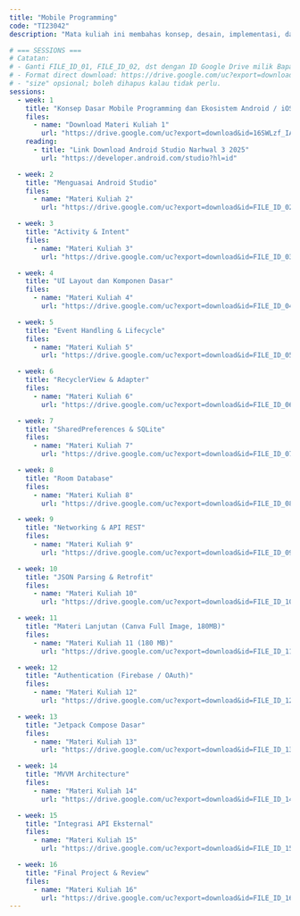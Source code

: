 ```yaml
---
title: "Mobile Programming"
code: "TI23042"
description: "Mata kuliah ini membahas konsep, desain, implementasi, dan pengujian aplikasi mobile berbasis Android. Mahasiswa dibekali kemampuan teknis membangun aplikasi native menggunakan Java/Kotlin, memanfaatkan sensor, layanan API eksternal, serta menerapkan arsitektur modern seperti MVVM dan Jetpack Compose. Pendekatan pembelajaran menggunakan Outcome-Based Education (OBE) dengan penekanan pada praktik, studi kasus, dan proyek akhir."

# === SESSIONS ===
# Catatan:
# - Ganti FILE_ID_01, FILE_ID_02, dst dengan ID Google Drive milik Bapak.
# - Format direct download: https://drive.google.com/uc?export=download&id=FILE_ID
# - "size" opsional; boleh dihapus kalau tidak perlu.
sessions:
  - week: 1
    title: "Konsep Dasar Mobile Programming dan Ekosistem Android / iOS"
    files:
      - name: "Download Materi Kuliah 1"
        url: "https://drive.google.com/uc?export=download&id=16SWLzf_IAC9x1iauLtXwau8VlOgd6Toh"
    reading:
      - title: "Link Download Android Studio Narhwal 3 2025"
        url: "https://developer.android.com/studio?hl=id"

  - week: 2
    title: "Menguasai Android Studio"
    files:
      - name: "Materi Kuliah 2"
        url: "https://drive.google.com/uc?export=download&id=FILE_ID_02"

  - week: 3
    title: "Activity & Intent"
    files:
      - name: "Materi Kuliah 3"
        url: "https://drive.google.com/uc?export=download&id=FILE_ID_03"

  - week: 4
    title: "UI Layout dan Komponen Dasar"
    files:
      - name: "Materi Kuliah 4"
        url: "https://drive.google.com/uc?export=download&id=FILE_ID_04"

  - week: 5
    title: "Event Handling & Lifecycle"
    files:
      - name: "Materi Kuliah 5"
        url: "https://drive.google.com/uc?export=download&id=FILE_ID_05"

  - week: 6
    title: "RecyclerView & Adapter"
    files:
      - name: "Materi Kuliah 6"
        url: "https://drive.google.com/uc?export=download&id=FILE_ID_06"

  - week: 7
    title: "SharedPreferences & SQLite"
    files:
      - name: "Materi Kuliah 7"
        url: "https://drive.google.com/uc?export=download&id=FILE_ID_07"

  - week: 8
    title: "Room Database"
    files:
      - name: "Materi Kuliah 8"
        url: "https://drive.google.com/uc?export=download&id=FILE_ID_08"

  - week: 9
    title: "Networking & API REST"
    files:
      - name: "Materi Kuliah 9"
        url: "https://drive.google.com/uc?export=download&id=FILE_ID_09"

  - week: 10
    title: "JSON Parsing & Retrofit"
    files:
      - name: "Materi Kuliah 10"
        url: "https://drive.google.com/uc?export=download&id=FILE_ID_10"

  - week: 11
    title: "Materi Lanjutan (Canva Full Image, 180MB)"
    files:
      - name: "Materi Kuliah 11 (180 MB)"
        url: "https://drive.google.com/uc?export=download&id=FILE_ID_11"

  - week: 12
    title: "Authentication (Firebase / OAuth)"
    files:
      - name: "Materi Kuliah 12"
        url: "https://drive.google.com/uc?export=download&id=FILE_ID_12"

  - week: 13
    title: "Jetpack Compose Dasar"
    files:
      - name: "Materi Kuliah 13"
        url: "https://drive.google.com/uc?export=download&id=FILE_ID_13"

  - week: 14
    title: "MVVM Architecture"
    files:
      - name: "Materi Kuliah 14"
        url: "https://drive.google.com/uc?export=download&id=FILE_ID_14"

  - week: 15
    title: "Integrasi API Eksternal"
    files:
      - name: "Materi Kuliah 15"
        url: "https://drive.google.com/uc?export=download&id=FILE_ID_15"

  - week: 16
    title: "Final Project & Review"
    files:
      - name: "Materi Kuliah 16"
        url: "https://drive.google.com/uc?export=download&id=FILE_ID_16"
---
```



